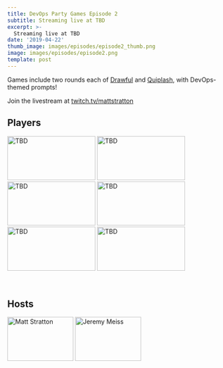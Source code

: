 ```yaml
---
title: DevOps Party Games Episode 2
subtitle: Streaming live at TBD
excerpt: >-
  Streaming live at TBD
date: '2019-04-22'
thumb_image: images/episodes/episode2_thumb.png
image: images/episodes/episode2.png
template: post
---
```

Games include two rounds each of [Drawful](https://www.jackboxgames.com/drawful-two/) and [Quiplash](https://www.jackboxgames.com/quiplash-two-interlashional/), with DevOps-themed prompts!

Join the livestream at [twitch.tv/mattstratton](https://twitch.tv/mattstratton)

## Players
<a href = "#" class = "player-episode-page"><img src = "/images/players/blank_avatar.png" alt="TBD" width="200" height="100" class = "player-episode-page"></a>
<a href = "#" class = "player-episode-page"><img src = "/images/players/blank_avatar.png" alt="TBD" width="200" height="100" class = "player-episode-page"></a>
<a href = "#" class = "player-episode-page"><img src = "/images/players/blank_avatar.png" alt="TBD" width="200" height="100" class = "player-episode-page"></a>
<a href = "#" class = "player-episode-page"><img src = "/images/players/blank_avatar.png" alt="TBD" width="200" height="100" class = "player-episode-page"></a>
<a href = "#" class = "player-episode-page"><img src = "/images/players/blank_avatar.png" alt="TBD" width="200" height="100" class = "player-episode-page"></a>
<a href = "#" class = "player-episode-page"><img src = "/images/players/blank_avatar.png" alt="TBD" width="200" height="100" class = "player-episode-page"></a>


<br clear = "all">

## Hosts
<a href = "https://twitter.com/mattstratton" class = "player-episode-page"><img src = "/images/hosts/matty.png" alt="Matt Stratton" width="150" height="100" class = "player-episode-page"></a>
<a href = "https://twitter.com/IAmJerdog" class = "player-episode-page"><img src = "/images/hosts/jeremy.png" alt="Jeremy Meiss" width="150" height="100" class = "player-episode-page"></a>
